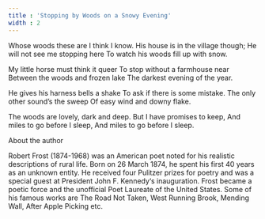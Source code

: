 ```yaml
---
title : 'Stopping by Woods on a Snowy Evening'
width : 2
---
```


Whose woods these are I think I know. 
His house is in the village though;
 He will not see me stopping here 
To watch his woods fill up with snow. 

My little horse must think it queer 
To stop without a farmhouse near 
Between the woods and frozen lake 
The darkest evening of the year.

 He gives his harness bells a shake 
To ask if there is some mistake. 
The only other sound’s the sweep 
Of easy wind and downy flake. 

The woods are lovely, dark and deep.
 But I have promises to keep, 
And miles to go before I sleep, 
And miles to go before I sleep.

About the author

Robert Frost (1874-1968) was an American poet noted for his realistic descriptions of rural life. Born on 26 March 1874, he spent his first 40 years as an unknown entity. He received four Pulitzer prizes for poetry and was a special guest at President John F. Kennedy‘s inauguration. Frost became a poetic force and the unofficial Poet Laureate of the United States. Some of his famous works are The Road Not Taken, West Running Brook, Mending Wall, After Apple Picking etc.
